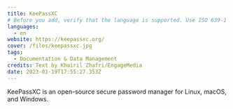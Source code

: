```yaml
---
title: KeePassXC
# Before you add, verify that the language is supported. Use ISO 639-1 code only without country code. ms instead of ms_MY. If the source language is English, do not add to the list.
languages:
  - en
website: https://keepassxc.org/
cover: /files/keepassxc.jpg
tags:
  - Documentation & Data Management
credits: Text by Khairil Zhafri/EngageMedia
date: 2023-01-19T17:55:27.353Z
---
```

KeePassXC is an open-source secure password manager for Linux, macOS, and Windows.